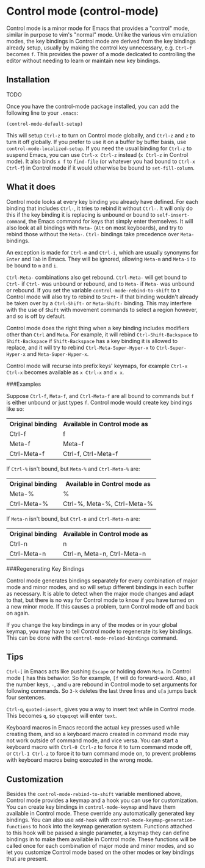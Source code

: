 Control mode (control-mode)
============

Control mode is a minor mode for Emacs that provides a "control" mode, similar in purpose to vim's "normal" mode. Unlike the various vim emulation modes, the key bindings in Control mode are derived from the key bindings already setup, usually by making the control key unnecessary, e.g. `Ctrl-f` becomes `f`. This provides the power of a mode dedicated to controlling the editor without needing to learn or maintain new key bindings.

Installation
------------

TODO

Once you have the control-mode package installed, you can add the following line to your `.emacs`:

    (control-mode-default-setup)

This will setup `Ctrl-z` to turn on Control mode globally, and `Ctrl-z` and `z` to turn it off globally. If you prefer to use it on a buffer by buffer basis, use `control-mode-localized-setup`. If you need the usual binding for `Ctrl-z` to suspend Emacs, you can use `Ctrl-x Ctrl-z` instead (`x Ctrl-z` in Control mode). It also binds `x f` to `find-file` (or whatever you had bound to `Ctrl-x Ctrl-f`) in Control mode if it would otherwise be bound to `set-fill-column`.

What it does
------------

Control mode looks at every key binding you already have defined. For each binding that includes `Ctrl-`, it tries to rebind it without `Ctrl-`. It will only do this if the key binding it is replacing is unbound or bound to `self-insert-command`, the Emacs command for keys that simply enter themselves. It will also look at all bindings with `Meta-` (`Alt` on most keyboards), and try to rebind those without the `Meta-`. `Ctrl-` bindings take precedence over `Meta-` bindings.

An exception is made for `Ctrl-m` and `Ctrl-i`, which are usually synonyms for `Enter` and `Tab` in Emacs. They will be ignored, allowing `Meta-m` and `Meta-i` to be bound to `m` and `i`.

`Ctrl-Meta-` combinations also get rebound. `Ctrl-Meta-` will get bound to `Ctrl-` if `Ctrl-` was unbound or rebound, and to `Meta-` if `Meta-` was unbound or rebound. If you set the variable `control-mode-rebind-to-shift` to `t` Control mode will also try to rebind to `Shift-` if that binding wouldn't already be taken over by a `Ctrl-Shift-` or `Meta-Shift-` binding. This may interfere with the use of `Shift` with movement commands to select a region however, and so is off by default.

Control mode does the right thing when a key binding includes modifiers other than `Ctrl` and `Meta`. For example, it will rebind `Ctrl-Shift-Backspace` to `Shift-Backspace` if `Shift-Backspace` has a key binding it is allowed to replace, and it will try to rebind `Ctrl-Meta-Super-Hyper-x` to `Ctrl-Super-Hyper-x` and `Meta-Super-Hyper-x`.

Control mode will recurse into prefix keys' keymaps, for example `Ctrl-x Ctrl-x` becomes available as `x Ctrl-x` and `x x`.

###Examples

Suppose `Ctrl-f`, `Meta-f`, and `Ctrl-Meta-f` are all bound to commands but `f` is either unbound or just types `f`. Control mode would create key bindings like so:

<table>
<tr><th>Original binding</th><th>Available in Control mode as</th></tr>
<tr><td>Ctrl-f</td><td>f</td></tr>
<tr><td>Meta-f</td><td>Meta-f</td></tr>
<tr><td>Ctrl-Meta-f</td><td>Ctrl-f, Ctrl-Meta-f</td></tr>
</table>

If `Ctrl-%` isn't bound, but `Meta-%` and `Ctrl-Meta-%` are:

<table>
<tr><th>Original binding</th><th>Available in Control mode as</th></tr>
<tr><td>Meta-%</td><td>%</td></tr>
<tr><td>Ctrl-Meta-%</td><td>Ctrl-%, Meta-%, Ctrl-Meta-%</td></tr>
</table>

If `Meta-n` isn't bound, but `Ctrl-n` and `Ctrl-Meta-n` are:

<table>
<tr><th>Original binding</th><th>Available in Control mode as</th></tr>
<tr><td>Ctrl-n</td><td>n</td></tr>
<tr><td>Ctrl-Meta-n</td><td>Ctrl-n, Meta-n, Ctrl-Meta-n</td></tr>
</table>

###Regenerating Key Bindings

Control mode generates bindings separately for every combination of major mode and minor modes, and so will setup different bindings in each buffer as necessary. It is able to detect when the major mode changes and adapt to that, but there is no way for Control mode to know if you have turned on a new minor mode. If this causes a problem, turn Control mode off and back on again.

If you change the key bindings in any of the modes or in your global keymap, you may have to tell Control mode to regenerate its key bindings. This can be done with the `control-mode-reload-bindings` command.

Tips
----

`Ctrl-[` in Emacs acts like pushing `Escape` or holding down `Meta`. In Control mode `[` has this behavior. So for example, `[f` will do forward-word. Also, all the number keys, `-`, and `u` are rebound in Control mode to set arguments for following commands. So `3-k` deletes the last three lines and `u[a` jumps back four sentences.

`Ctrl-q`, `quoted-insert`, gives you a way to insert text while in Control mode. This becomes `q`, so `qtqeqxqt` will enter `text`.

Keyboard macros in Emacs record the actual key presses used while creating them, and so a keyboard macro created in command mode may not work outside of command mode, and vice versa. You can start a keyboard macro with `Ctrl-0 Ctrl-z` to force it to turn command mode off, or `Ctrl-1 Ctrl-z` to force it to turn command mode on, to prevent problems with keyboard macros being executed in the wrong mode.

Customization
-------------

Besides the `control-mode-rebind-to-shift` variable mentioned above, Control mode provides a keymap and a hook you can use for customization. You can create key bindings in `control-mode-keymap` and have them available in Control mode. These override any automatically generated key bindings. You can also use `add-hook` with `control-mode-keymap-generation-functions` to hook into the keymap generation system. Functions attached to this hook will be passed a single parameter, a keymap they can define bindings in to make them available in Control mode. These functions will be called once for each combination of major mode and minor modes, and so let you customize Control mode based on the other modes or key bindings that are present.
